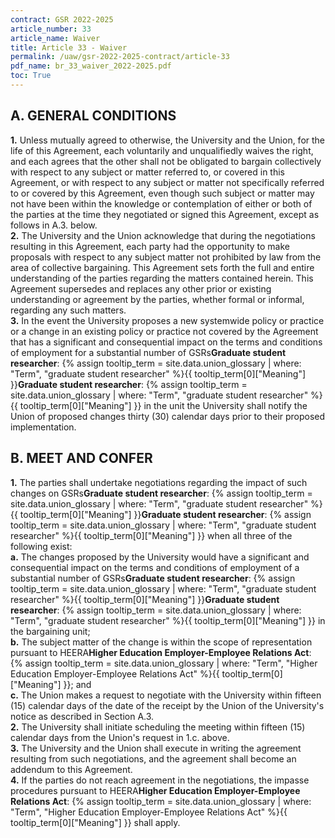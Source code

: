 ```yaml
---
contract: GSR 2022-2025
article_number: 33
article_name: Waiver 
title: Article 33 - Waiver 
permalink: /uaw/gsr-2022-2025-contract/article-33
pdf_name: br_33_waiver_2022-2025.pdf
toc: True
---
```



## A. GENERAL CONDITIONS

<div class="lvl2"><b>1.</b> Unless mutually agreed to otherwise, the University and the Union, for the life of this Agreement, each voluntarily and unqualifiedly waives the right, and each agrees that the other shall not be obligated to bargain collectively with respect to any subject or matter referred to, or covered in this Agreement, or with respect to any subject or matter not specifically referred to or covered by this Agreement, even though such subject or matter may not have been within the knowledge or contemplation of either or both of the parties at the time they negotiated or signed this Agreement, except as follows in A.3. below.</div>
<div class="lvl2"><b>2.</b> The University and the Union acknowledge that during the negotiations resulting in this Agreement, each party had the opportunity to make proposals with respect to any subject matter not prohibited by law from the area of collective bargaining. This Agreement sets forth the full and entire understanding of the parties regarding the matters contained herein. This Agreement supersedes and replaces any other prior or existing understanding or agreement by the parties, whether formal or informal, regarding any such matters.</div>
<div class="lvl2"><b>3.</b> In the event the University proposes a new systemwide policy or practice or a change in an existing policy or practice not covered by the Agreement that has a significant and consequential impact on the terms and conditions of employment for a substantial number of <span class="tooltip"><span class="tooltip">GSRs<span class="tooltip-text"><b>Graduate student researcher</b>: {% assign tooltip_term = site.data.union_glossary | where: "Term", "graduate student researcher" %}{{ tooltip_term[0]["Meaning"] }}</span></span><span class="tooltip-text"><b>Graduate student researcher</b>: {% assign tooltip_term = site.data.union_glossary | where: "Term", "graduate student researcher" %}{{ tooltip_term[0]["Meaning"] }}</span></span> in the unit the University shall notify the Union of proposed changes thirty (30) calendar days prior to their proposed implementation.</div>

## B. MEET AND CONFER

<div class="lvl2"><b>1.</b> The parties shall undertake negotiations regarding the impact of such changes on <span class="tooltip"><span class="tooltip">GSRs<span class="tooltip-text"><b>Graduate student researcher</b>: {% assign tooltip_term = site.data.union_glossary | where: "Term", "graduate student researcher" %}{{ tooltip_term[0]["Meaning"] }}</span></span><span class="tooltip-text"><b>Graduate student researcher</b>: {% assign tooltip_term = site.data.union_glossary | where: "Term", "graduate student researcher" %}{{ tooltip_term[0]["Meaning"] }}</span></span> when all three of the following exist:</div>
<div class="lvl3"><b>a.</b> The changes proposed by the University would have a significant and consequential impact on the terms and conditions of employment of a substantial number of <span class="tooltip"><span class="tooltip">GSRs<span class="tooltip-text"><b>Graduate student researcher</b>: {% assign tooltip_term = site.data.union_glossary | where: "Term", "graduate student researcher" %}{{ tooltip_term[0]["Meaning"] }}</span></span><span class="tooltip-text"><b>Graduate student researcher</b>: {% assign tooltip_term = site.data.union_glossary | where: "Term", "graduate student researcher" %}{{ tooltip_term[0]["Meaning"] }}</span></span> in the bargaining unit;</div>
<div class="lvl3"><b>b.</b> The subject matter of the change is within the scope of representation pursuant to <span class="tooltip">HEERA<span class="tooltip-text"><b>Higher Education Employer-Employee Relations Act</b>: {% assign tooltip_term = site.data.union_glossary | where: "Term", "Higher Education Employer-Employee Relations Act" %}{{ tooltip_term[0]["Meaning"] }}</span></span>; and</div>
<div class="lvl3"><b>c.</b> The Union makes a request to negotiate with the University within fifteen (15) calendar days of the date of the receipt by the Union of the University's notice as described in Section A.3.</div>
<div class="lvl2"><b>2.</b> The University shall initiate scheduling the meeting within fifteen (15) calendar days from the Union's request in 1.c. above.</div>
<div class="lvl2"><b>3.</b> The University and the Union shall execute in writing the agreement resulting from such negotiations, and the agreement shall become an addendum to this Agreement.</div>
<div class="lvl2"><b>4.</b> If the parties do not reach agreement in the negotiations, the impasse procedures pursuant to <span class="tooltip">HEERA<span class="tooltip-text"><b>Higher Education Employer-Employee Relations Act</b>: {% assign tooltip_term = site.data.union_glossary | where: "Term", "Higher Education Employer-Employee Relations Act" %}{{ tooltip_term[0]["Meaning"] }}</span></span> shall apply.</div>
